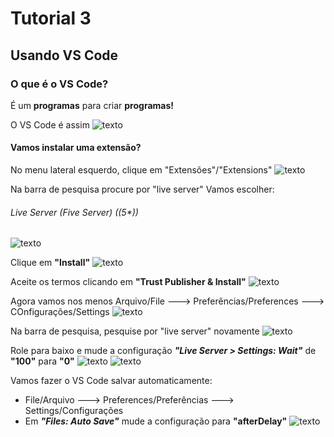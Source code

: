 # Tutorial 3
## Usando VS Code

### O que é o VS Code?
É um **programas** para criar **programas!**

O VS Code é assim
![texto](https://github.com/lucas-dziurza/workshop-web/blob/main/Prints/vs1.png)

#### Vamos instalar uma extensão?
No menu lateral esquerdo, clique em "Extensões"/"Extensions"
![texto](https://github.com/lucas-dziurza/workshop-web/blob/main/Prints/vs5.png)

Na barra de pesquisa procure por "live server"
Vamos escolher:
###### Live Server (Five Server) ((5*))
![texto](https://github.com/lucas-dziurza/workshop-web/blob/main/Prints/vs7.png)

Clique em **"Install"**
![texto](https://github.com/lucas-dziurza/workshop-web/blob/main/Prints/vs8.png)

Aceite os termos clicando em **"Trust Publisher & Install"**
![texto](https://github.com/lucas-dziurza/workshop-web/blob/main/Prints/vs9.png)

Agora vamos nos menos 
Arquivo/File ---> Preferências/Preferences ---> COnfigurações/Settings
![texto](https://github.com/lucas-dziurza/workshop-web/blob/main/Prints/vs11.png)

Na barra de pesquisa, pesquise por "live server" novamente
![texto](https://github.com/lucas-dziurza/workshop-web/blob/main/Prints/vs12.png)

Role para baixo e mude a configuração _**"Live Server > Settings: Wait"**_ de **"100"** para **"0"**
![texto](https://github.com/lucas-dziurza/workshop-web/blob/main/Prints/vs13.png)
![texto](https://github.com/lucas-dziurza/workshop-web/blob/main/Prints/vs14.png)

Vamos fazer o VS Code salvar automaticamente:
* File/Arquivo ---> Preferences/Preferências ---> Settings/Configurações
* Em _**"Files: Auto Save"**_ mude a configuração para **"afterDelay"**
![texto](https://github.com/lucas-dziurza/workshop-web/blob/main/Prints/vs15.png)
